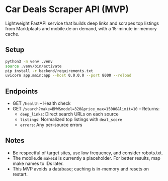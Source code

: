 # Car Deals Scraper API (MVP)

Lightweight FastAPI service that builds deep links and scrapes top listings from Marktplaats and mobile.de on demand, with a 15-minute in-memory cache.

## Setup

```bash
python3 -m venv .venv
source .venv/bin/activate
pip install -r backend/requirements.txt
uvicorn app.main:app --host 0.0.0.0 --port 8000 --reload
```

## Endpoints

- GET `/health` – Health check
- GET `/search?make=BMW&model=320&price_max=15000&limit=10` – Returns:
  - `deep_links`: Direct search URLs on each source
  - `listings`: Normalized top listings with `deal_score`
  - `errors`: Any per-source errors

## Notes

- Be respectful of target sites, use low frequency, and consider robots.txt.
- The mobile.de `makeId` is currently a placeholder. For better results, map make names to IDs later.
- This MVP avoids a database; caching is in-memory and resets on restart.